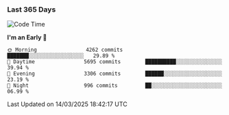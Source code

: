 ### Last 365 Days
<!--START_SECTION:waka-->
![Code Time](http://img.shields.io/badge/Code%20Time-814%20hrs%2043%20mins-blue)

**I'm an Early 🐤** 

```text
🌞 Morning                4262 commits        ███████░░░░░░░░░░░░░░░░░░   29.89 % 
🌆 Daytime                5695 commits        ██████████░░░░░░░░░░░░░░░   39.94 % 
🌃 Evening                3306 commits        ██████░░░░░░░░░░░░░░░░░░░   23.19 % 
🌙 Night                  996 commits         ██░░░░░░░░░░░░░░░░░░░░░░░   06.99 % 
```



 Last Updated on 14/03/2025 18:42:17 UTC
<!--END_SECTION:waka-->

<!--
**BrianCurliss/BrianCurliss** is a ✨ _special_ ✨ repository because its `README.md` (this file) appears on your GitHub profile.

Here are some ideas to get you started:

- 🔭 I’m currently working on ...
- 🌱 I’m currently learning ...
- 👯 I’m looking to collaborate on ...
- 🤔 I’m looking for help with ...
- 💬 Ask me about ...
- 📫 How to reach me: ...
- 😄 Pronouns: ...
- ⚡ Fun fact: ...
-->
